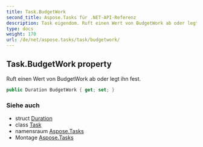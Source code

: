 ```yaml
---
title: Task.BudgetWork
second_title: Aspose.Tasks für .NET-API-Referenz
description: Task eigendom. Ruft einen Wert von BudgetWork ab oder legt ihn fest.
type: docs
weight: 170
url: /de/net/aspose.tasks/task/budgetwork/
---
```

## Task.BudgetWork property

Ruft einen Wert von BudgetWork ab oder legt ihn fest.

```csharp
public Duration BudgetWork { get; set; }
```

### Siehe auch

* struct [Duration](../../duration/)
* class [Task](../)
* namensraum [Aspose.Tasks](../../task/)
* Montage [Aspose.Tasks](../../../)


